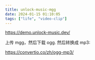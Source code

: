 ```yaml
---
title: unlock-music-mgg
date: 2024-01-15 01:10:05
tags: ["life", "video-clip"]
---
```

https://demo.unlock-music.dev/

上传 mgg，然后下载 ogg. 然后转换成 mp3:

https://convertio.co/zh/ogg-mp3/

